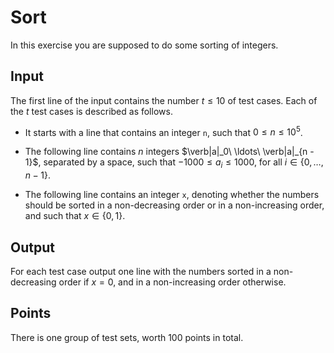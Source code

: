 # Sort
In this exercise you are supposed to do some sorting of integers.

## Input

The first line of the input contains the number $t \leq 10$ of test
cases. Each of the $t$ test cases is described as follows.

-   It starts with a line that contains an integer `n`, such that $0
          \leq n \leq 10^5$.

-   The following line contains $n$ integers $\verb|a|_0\ \ldots\
          \verb|a|_{n - 1}$, separated by a space, such that
    $-1000 \leq a_i \leq
          1000$, for all $i \in \{0, \ldots, n - 1\}$.

-   The following line contains an integer `x`, denoting whether the
    numbers should be sorted in a non-decreasing order or in a
    non-increasing order, and such that $x \in \{0, 1\}$.

## Output

For each test case output one line with the numbers sorted in a
non-decreasing order if $x = 0$, and in a non-increasing order
otherwise.

## Points 

There is one group of test sets, worth $100$ points in total.